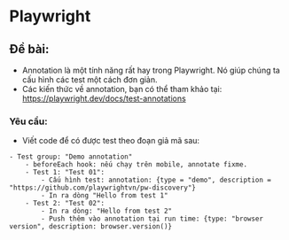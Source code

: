 # Playwright
## Đề bài:
- Annotation là một tính năng rất hay trong Playwright. Nó giúp chúng ta cấu hình các test một cách đơn giản.
- Các kiến thức về annotation, bạn có thể tham khảo tại: https://playwright.dev/docs/test-annotations

### Yêu cầu:
- Viết code để có được test theo đoạn giả mã sau:
```
- Test group: "Demo annotation"
    - beforeEach hook: nếu chạy trên mobile, annotate fixme.
    - Test 1: "Test 01":
        - Cấu hình test: annotation: {type = "demo", description = "https://github.com/playwrightvn/pw-discovery"}
        - In ra dòng "Hello from test 1"
    - Test 2: "Test 02":
        - In ra dòng: "Hello from test 2"
        - Push thêm vào annotation tại run time: {type: "browser version", description: browser.version()}
```
